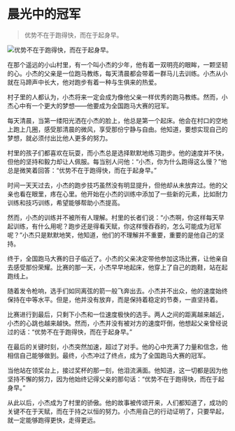 # 晨光中的冠军

> 优势不在于跑得快，而在于起身早。

![优势不在于跑得快，而在于起身早。](/images/315d4acdeb864a3997ea63c50b27e2c2.jpg)


在那个遥远的小山村里，有一个叫小杰的少年，他有着一双明亮的眼眸，一颗坚韧的心。小杰的父亲是一位跑马教练，每天清晨都会带着一群马儿去训练。小杰从小就在马蹄声中长大，他对跑步有着一种与生俱来的热爱。

村子里的人都认为，小杰将来一定会成为像他父亲一样优秀的跑马教练。然而，小杰心中有一个更大的梦想——他要成为全国跑马大赛的冠军。

每天清晨，当第一缕阳光洒在小杰的脸上，他总是第一个起床。他会在村口的空地上跑上几圈，感受那清晨的微风，享受那份宁静与自由。他知道，要想实现自己的梦想，就必须付出比他人更多的努力。

村里的孩子们都喜欢在玩耍，而小杰总是选择默默地练习跑步。他的速度并不快，但他的坚持和毅力却让人佩服。每当别人问他：“小杰，你为什么跑得这么慢？”他总是微笑着回答：“优势不在于跑得快，而在于起身早。”

时间一天天过去，小杰的跑步技巧虽然没有明显提升，但他却从未放弃过。他的父亲也看在眼里，疼在心里。他开始在小杰的训练中添加了一些新的元素，比如耐力训练和技巧训练，希望能够帮助小杰提高。

然而，小杰的训练并不被所有人理解。村里的长者们说：“小杰啊，你这样每天早起训练，有什么用呢？跑步还是得看天赋，你这样慢吞吞的，怎么可能成为冠军呢？”小杰只是默默地笑，他知道，他们的不理解并不重要，重要的是他自己的坚持。

终于，全国跑马大赛的日子临近了。小杰的父亲决定带他参加这场比赛，让他亲自去感受那份荣耀。比赛的那一天，小杰早早地起床，他穿上了自己的跑鞋，站在起跑线上。

随着发令枪响，选手们如同离弦的箭一般飞奔出去。小杰并不出众，他的速度始终保持在中等水平。但是，他并没有放弃，而是保持着稳定的节奏，一直坚持着。

比赛进行到最后，只剩下小杰和一位速度极快的选手。两人之间的距离越来越近，小杰的心跳也越来越快。然而，小杰并没有被对方的速度吓倒，他想起父亲曾经说过的话：“优势不在于跑得快，而在于起身早。”

在最后的关键时刻，小杰突然加速，超过了对手。他的心中充满了力量和信念，他相信自己能够做到。最终，小杰冲过了终点，成为了全国跑马大赛的冠军。

当他站在领奖台上，接过奖杯的那一刻，他泪流满面。他知道，这一切都是因为他坚持不懈的努力，因为他始终记得父亲的那句话：“优势不在于跑得快，而在于起身早。”

从此以后，小杰成为了村里的骄傲。他的故事被传颂开来，人们都知道了，成功的关键不在于天赋，而在于持之以恒的努力。小杰用自己的行动证明了，只要早起，就一定能够跑得更快，走得更远。